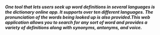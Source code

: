 <h5>One tool that lets users seek up word definitions in several languages is the dictionary online app. It supports over ten different languages. The pronunciation of the words being looked up is also provided.This web application allows you to search for any sort of word and provides a variety of definitions along with synonyms, antonyms, and voice.</h5>
